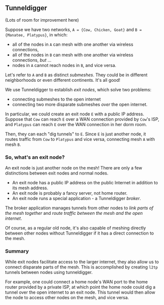 ## Tunneldigger
(Lots of room for improvement here)

Suppose we have two networks, `A = {Cow, Chicken, Goat}` and `B = {Manatee, Platypus}`,
in which:
- all of the nodes in `A` can mesh with one another via wireless connections,
- all of the nodes in `B` can mesh with one another via wireless connections, *but* ...
- nodes in `A` cannot reach nodes in `B`, and vice versa.

Let's refer to `A` and `B` as distinct *submeshes*.
They could be in different neighborhoods or even different continents. It's all good!

We use Tunneldigger to establish *exit nodes*, which solve two problems:
- connecting submeshes to the open internet
- connecting two more disparate submeshes *over* the open internet.

In particular, we could create an exit node `E` with a public IP address.
Suppose that `Cow` can reach `E` over a WAN connection provided by `Cow`'s ISP,
and `Platypus` can reach `E` over the WAN connection in her dorm room.

Then, they can each "dig tunnels" to `E`.
Since `E` is just another node, it routes traffic from `Cow` to `Platypus` and vice versa,
connecting mesh `A` with mesh `B`.

### So, what's an exit node?
An exit node is just another node on the mesh!
There are only a few distinctions between exit nodes and normal nodes.
- An exit node has a public IP address on the public Internet in addition to its mesh address.
- An exit node is probably a fancy server, not home router.
- An exit node runs a special application - a Tunneldigger *broker*.

The broker application manages tunnels from other nodes to *link parts of the mesh together* and *route traffic between the mesh and the open internet*.

Of course, as a regular old node, it's also capable of meshing directly between other nodes without Tunneldigger
if it has a direct connection to the mesh.

### Summary
While exit nodes facilitate access to the larger internet, they also allow us to connect disparate parts of the mesh. This is accomplished by creating `l2tp` tunnels between nodes using tunneldigger.

For example, one could connect a home node's WAN port to the home router provided by a private ISP, at which point the home node could dig a tunnel over the open internet to an exit node. This tunnel would then allow the node to access other nodes on the mesh, and vice versa.
